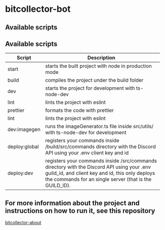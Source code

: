 # bitcollector-bot

## Available scripts
## Available scripts
| Script | Description |
|--------|-------------|
| start  | starts the built project with node in production mode |
| build  | compiles the project under the build folder |
| dev  | starts the project for development with ts-node-dev |
| lint  | lints the project with eslint |
| prettier  | formats the code with prettier |
| lint  | lints the project with eslint |
| dev:imagegen  | runs the imageGenerator.ts file inside src/utils/ with ts-node-dev for development |
| deploy:global  | registers your commands inside /build/src/commands directory with the Discord API using your .env client key and id |
| deploy:dev  | registers your commands inside /src/commands directory with the Discord API using your .env guild_id, and client key and id, this only deploys the commands for an single server (that is the GUILD_ID). |

## For more information about the project and instructions on how to run it, see this repository
[bitcollector-about](https://github.com/Averagess/bitcollector-about)
